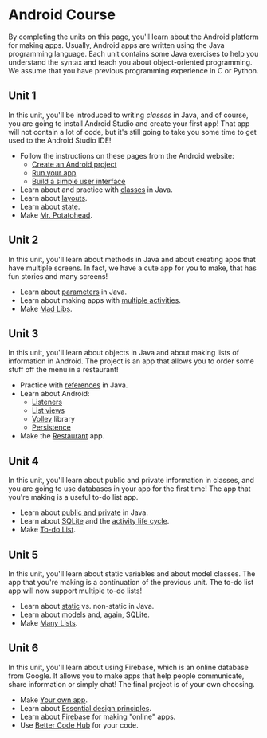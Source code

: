 # Android Course

By completing the units on this page, you'll learn about the Android platform for making apps. Usually, Android apps are written using the Java programming language. Each unit contains some Java exercises to help you understand the syntax and teach you about object-oriented programming. We assume that you have previous programming experience in C or Python.

## Unit 1

In this unit, you'll be introduced to writing *classes* in Java, and of course, you are going to install Android Studio and create your first app! That app will not contain a lot of code, but it's still going to take you some time to get used to the Android Studio IDE!

- Follow the instructions on these pages from the Android website:
    - [Create an Android project](https://developer.android.com/training/basics/firstapp/creating-project.html)
    - [Run your app](https://developer.android.com/training/basics/firstapp/running-app.html)
    - [Build a simple user interface](https://developer.android.com/training/basics/firstapp/building-ui.html)
- Learn about and practice with [classes](/android-exercises/classes) in Java.
- Learn about [layouts](/android/layouts).
- Learn about [state](/android/state).
- Make [Mr. Potatohead](/projects/mr-potatohead).

## Unit 2

In this unit, you'll learn about methods in Java and about creating apps that have multiple screens. In fact, we have a cute app for you to make, that has fun stories and many screens!

- Learn about [parameters](/android-exercises/parameters-and-return-values) in Java.
- Learn about making apps with [multiple activities](/android/multiple-activities).
- Make [Mad Libs](/projects/mad-libs).

## Unit 3

In this unit, you'll learn about objects in Java and about making lists of information in Android. The project is an app that allows you to order some stuff off the menu in a restaurant!

- Practice with [references](/android-exercises/references) in Java.
- Learn about Android:
    - [Listeners](/android/listeners)
    - [List views](/android/lists)
    - [Volley](/android/volley) library
    - [Persistence](/android/persistence)
- Make the [Restaurant](/projects/restaurant) app.

## Unit 4

In this unit, you'll learn about public and private information in classes, and you are going to use databases in your app for the first time! The app that you're making is a useful to-do list app.

- Learn about [public and private](/android-exercises/public-vs-private) in Java.
- Learn about [SQLite](/android/sqlite) and the [activity life cycle](/android/state).
- Make [To-do List](/projects/to-do-list).

## Unit 5

In this unit, you'll learn about static variables and about model classes. The app that you're making is a continuation of the previous unit. The to-do list app will now support multiple to-do lists!

- Learn about [static](/android-exercises/static-vs-non-static) vs. non-static in Java.
- Learn about [models](/android/models) and, again, [SQLite](/android/sqlite).
- Make [Many Lists](/projects/many-lists).

## Unit 6

In this unit, you'll learn about using Firebase, which is an online database from Google. It allows you to make apps that help people communicate, share information or simply chat! The final project is of your own choosing.

- Make [Your own app](/projects/your-own).
- Learn about [Essential design principles](https://developer.apple.com/videos/play/design/802/).
- Learn about [Firebase](/android/firebase) for making "online" apps.
- Use [Better Code Hub](/guides/better-code-hub) for your code.
